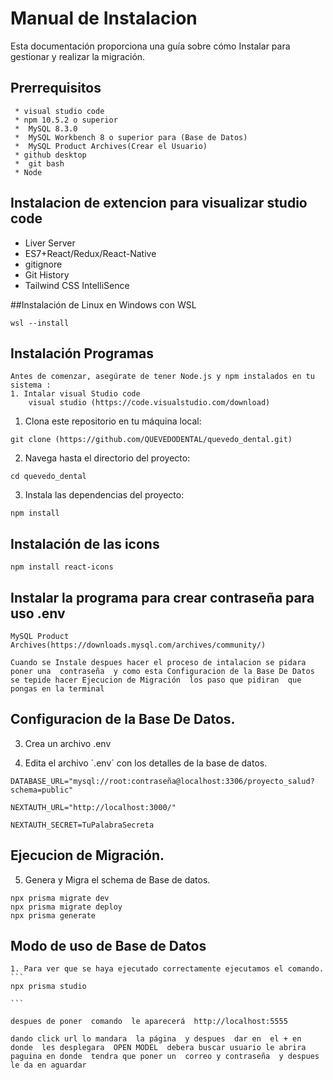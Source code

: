 # Manual de Instalacion

Esta documentación proporciona una guía sobre cómo Instalar para gestionar y realizar la migración.
## Prerrequisitos
`````
 * visual studio code 
 * npm 10.5.2 o superior
 *  MySQL 8.3.0
 *  MySQL Workbench 8 o superior para (Base de Datos)
 *  MySQL Product Archives(Crear el Usuario)
 * github desktop
 *  git bash
 * Node
`````
## Instalacion de extencion  para visualizar studio code 
   - Liver  Server
   - ES7+React/Redux/React-Native 
   - gitignore
   - Git History
   - Tailwind CSS IntelliSence

##Instalación de Linux en Windows con WSL
```
wsl --install
```

## Instalación Programas 
`````
Antes de comenzar, asegúrate de tener Node.js y npm instalados en tu sistema :
1. Intalar visual Studio code 
    visual studio (https://code.visualstudio.com/download)
`````

1. Clona este repositorio en tu máquina local:

```
git clone (https://github.com/QUEVEDODENTAL/quevedo_dental.git)
```

2. Navega hasta el directorio del proyecto:
```
cd quevedo_dental
```

3. Instala las dependencias del proyecto:
```
npm install

````
## Instalación de las icons
`````
npm install react-icons
`````
## Instalar la programa para crear contraseña para uso .env
```
MySQL Product Archives(https://downloads.mysql.com/archives/community/)

Cuando se Instale despues hacer el proceso de intalacion se pidara   poner una  contraseña  y como esta Configuracion de la Base De Datos se tepide hacer Ejecucion de Migración  los paso que pidiran  que pongas en la terminal
```
## Configuracion de la Base De Datos.

3. Crea un archivo .env

4. Edita el archivo ´.env´ con los detalles de la base de datos.

```
DATABASE_URL="mysql://root:contraseña@localhost:3306/proyecto_salud?schema=public"

NEXTAUTH_URL="http://localhost:3000/"

NEXTAUTH_SECRET=TuPalabraSecreta
`````
## Ejecucion de Migración.

5. Genera y Migra el schema de Base de datos.

```
npx prisma migrate dev
npx prisma migrate deploy
npx prisma generate

```
## Modo de uso de Base de Datos
````
1. Para ver que se haya ejecutado correctamente ejecutamos el comando.
```
npx prisma studio

```

despues de poner  comando  le aparecerá  http://localhost:5555 

dando click url lo mandara  la página  y despues  dar en  el + en donde  les desplegara  OPEN MODEL  debera buscar usuario le abrira  paguina en donde  tendra que poner un  correo y contraseña  y despues le da en aguardar   

